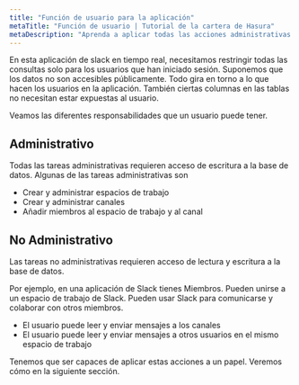 ```yaml
---
title: "Función de usuario para la aplicación"
metaTitle: "Función de usuario | Tutorial de la cartera de Hasura"
metaDescription: "Aprenda a aplicar todas las acciones administrativas y no administrativas con función de usuario"
---
```


En esta aplicación de slack en tiempo real, necesitamos restringir todas las consultas solo para los usuarios que han iniciado sesión. Suponemos que los datos no son accesibles públicamente. Todo gira en torno a lo que hacen los usuarios en la aplicación. También ciertas columnas en las tablas no necesitan estar expuestas al usuario.

Veamos las diferentes responsabilidades que un usuario puede tener.

## Administrativo

Todas las tareas administrativas requieren acceso de escritura a la base de datos. Algunas de las tareas administrativas son

- Crear y administrar espacios de trabajo
- Crear y administrar canales
- Añadir miembros al espacio de trabajo y al canal

## No Administrativo

Las tareas no administrativas requieren acceso de lectura y escritura a la base de datos.

Por ejemplo, en una aplicación de Slack tienes Miembros. Pueden unirse a un espacio de trabajo de Slack. Pueden usar Slack para comunicarse y colaborar con otros miembros.

- El usuario puede leer y enviar mensajes a los canales
- El usuario puede leer y enviar mensajes a otros usuarios en el mismo espacio de trabajo

Tenemos que ser capaces de aplicar estas acciones a un papel. Veremos cómo en la siguiente sección.